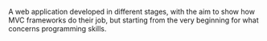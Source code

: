 A web application developed in different stages, with the aim to show how MVC frameworks do their job, but starting from the very beginning for what concerns programming skills.